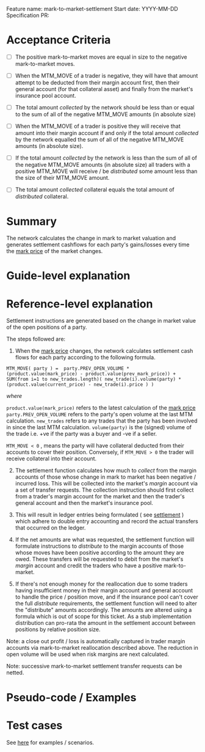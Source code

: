 Feature name: mark-to-market-settlement
Start date: YYYY-MM-DD
Specification PR: 

# Acceptance Criteria

- [ ] The positive mark-to-market moves are equal in size to the negative mark-to-market moves.
- [ ] When the MTM_MOVE of a trader is negative, they will have that amount attempt to be deducted from their margin account first, then their general account  (for that collateral asset) and finally from the market's insurance pool account.
- [ ] The total amount *collected* by the network should be less than  or equal to the sum of all of the negative MTM_MOVE amounts (in absolute size)
- [ ] When the MTM_MOVE of a trader is positive they will receive that amount into their margin account if and only if  the total amount *collected*  by the network equalled the sum of all of the negative MTM_MOVE amounts (in absolute size).
- [ ] If  the total amount *collected*  by the network is less than the sum of all of the negative MTM_MOVE amounts (in absolute size) all traders with a positive MTM_MOVE will  receive / be *distributed* some amount less than the size of their MTM_MOVE amount.
- [ ] The total amount *collected* collateral equals the total amount of *distributed* collateral.


# Summary
The network calculates the change in mark to market valuation and generates settlement cashflows for each party's gains/losses every time the [mark price](./0009-mark-price.md) of the market changes.

# Guide-level explanation


# Reference-level explanation

Settlement instructions are generated based on the change in market value of the open positions of a party.  


The steps followed are:


1. When the [mark price](./0009-mark-price.md) changes, the network calculates settlement cash flows for each party according to the following formula.

```
MTM_MOVE( party ) =  party.PREV_OPEN_VOLUME * (product.value(mark_price) - product.value(prev_mark_price)) + SUM(from i=1 to new_trades.length)( new_trade(i).volume(party) * (product.value(current_price) - new_trade(i).price ) )
```

*where*

```product.value(mark_price)``` refers to the latest calculation of the [mark price](./0009-mark-price.md)
```party.PREV_OPEN_VOLUME``` refers to the party's open volume at the last MTM calculation.
```new_trades``` refers to any trades that the party has been involved in since the last MTM calculation.
```volume(party)``` is the (signed) volume  of the trade i.e. +ve if the party was a buyer and -ve if a seller.

```MTM_MOVE < 0``` , means the party will have collateral deducted from their accounts to cover their position.  Conversely,  if  ```MTM_MOVE > 0```  the trader will receive collateral  into their account.


2. The settlement function calculates how much to *collect* from the margin accounts of those whose change in mark to market has been negative / incurred loss.  This will be collected into the market's *margin* account via a set of transfer requests.  The collection instruction should first collect from a trader's margin account for the market and then the trader's general account and then the market's insurance pool.  

3. This will result in ledger entries  being formulated ( see [settlement](./0002-settlement.md) ) which adhere to double entry accounting and record the actual transfers that occurred on the ledger.

4. If the net amounts are what was requested, the settlement function will formulate instructions to *distribute* to the margin accounts of those whose moves have been positive according to the amount they are owed. These transfers will be requested to debit from the market's *margin* account and credit the traders who have a  positive mark-to-market.

5. If there's not enough money for the reallocation due to some traders having insufficient money in their margin account and general account to handle the price / position move, and if the insurance pool can't cover the full *distribute* requirements, the settlement function will need to alter the "distribute" amounts accordingly. The amounts are altered using a formula which is out of scope for this ticket. As a stub implementation distribution can pro-rata the amount in the settlement account between positions by relative position size.

Note: a close out profit / loss is automatically captured in trader margin accounts via mark-to-market reallocation described above. The reduction in open volume will be used when risk margins are next calculated.

Note: successive mark-to-market settlement transfer requests can be netted.

# Pseudo-code / Examples



# Test cases

See [here](https://drive.google.com/file/d/18o_sCC5OLS59is4cvSce8lcxQAigCrB1/view?usp=sharing) for examples / scenarios.


